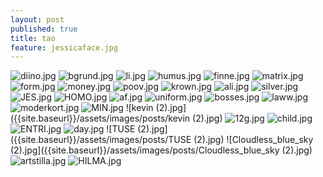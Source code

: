 ```yaml
---
layout: post
published: true
title: tao
feature: jessicaface.jpg
---
```

![diino.jpg]({{site.baseurl}}/assets/images/posts/diino.jpg)
![bgrund.jpg]({{site.baseurl}}/assets/images/posts/bgrund.jpg)
![li.jpg]({{site.baseurl}}/assets/images/posts/li.jpg)
![humus.jpg]({{site.baseurl}}/assets/images/posts/humus.jpg)
![finne.jpg]({{site.baseurl}}/assets/images/posts/finne.jpg)
![matrix.jpg]({{site.baseurl}}/assets/images/posts/matrix.jpg)
![form.jpg]({{site.baseurl}}/assets/images/posts/form.jpg)
![money.jpg]({{site.baseurl}}/assets/images/posts/money.jpg)
![poov.jpg]({{site.baseurl}}/assets/images/posts/poov.jpg)
![krown.jpg]({{site.baseurl}}/assets/images/posts/krown.jpg)
![ali.jpg]({{site.baseurl}}/assets/images/posts/ali.jpg)
![silver.jpg]({{site.baseurl}}/assets/images/posts/silver.jpg)
![JES.jpg]({{site.baseurl}}/assets/images/posts/JES.jpg)
![HOMO.jpg]({{site.baseurl}}/assets/images/posts/HOMO.jpg)
![af.jpg]({{site.baseurl}}/assets/images/posts/af.jpg)
![uniform.jpg]({{site.baseurl}}/assets/images/posts/uniform.jpg)
![bosses.jpg]({{site.baseurl}}/assets/images/posts/bosses.jpg)
![laww.jpg]({{site.baseurl}}/assets/images/posts/laww.jpg)
![moderkort.jpg]({{site.baseurl}}/assets/images/posts/moderkort.jpg)
![MIN.jpg]({{site.baseurl}}/assets/images/posts/MIN.jpg)
![kevin (2).jpg]({{site.baseurl}}/assets/images/posts/kevin (2).jpg)
![12g.jpg]({{site.baseurl}}/assets/images/posts/12g.jpg)
![child.jpg]({{site.baseurl}}/assets/images/posts/child.jpg)
![ENTRI.jpg]({{site.baseurl}}/assets/images/posts/ENTRI.jpg)
![day.jpg]({{site.baseurl}}/assets/images/posts/day.jpg)
![TUSE (2).jpg]({{site.baseurl}}/assets/images/posts/TUSE (2).jpg)
![Cloudless_blue_sky (2).jpg]({{site.baseurl}}/assets/images/posts/Cloudless_blue_sky (2).jpg)
![artstilla.jpg]({{site.baseurl}}/assets/images/posts/artstilla.jpg)
![HILMA.jpg]({{site.baseurl}}/assets/images/posts/HILMA.jpg)
